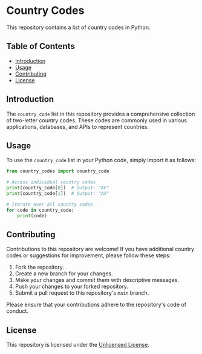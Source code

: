 # Country Codes

This repository contains a list of country codes in Python.

## Table of Contents

- [Introduction](#introduction)
- [Usage](#usage)
- [Contributing](#contributing)
- [License](#license)

## Introduction

The `country_code` list in this repository provides a comprehensive collection of two-letter country codes. These codes are commonly used in various applications, databases, and APIs to represent countries.

## Usage

To use the `country_code` list in your Python code, simply import it as follows:

```python
from country_codes import country_code

# Access individual country codes
print(country_code[0])  # Output: "AF"
print(country_code[1])  # Output: "AX"

# Iterate over all country codes
for code in country_code:
    print(code)
```

## Contributing

Contributions to this repository are welcome! If you have additional country codes or suggestions for improvement, please follow these steps:

1. Fork the repository.
2. Create a new branch for your changes.
3. Make your changes and commit them with descriptive messages.
4. Push your changes to your forked repository.
5. Submit a pull request to this repository's `main` branch.

Please ensure that your contributions adhere to the repository's code of conduct.

## License

This repository is licensed under the [Unlicensed License](LICENSE).

```
